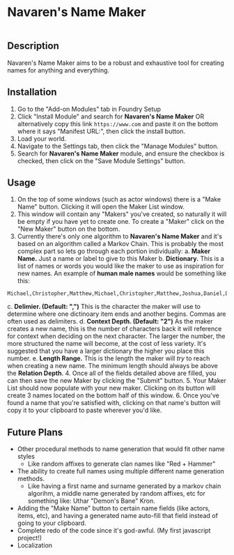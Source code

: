 # Navaren's Name Maker
<IMAGE>

## Description
Navaren's Name Maker aims to be a robust and exhaustive tool for creating names for anything and everything.

## Installation
1. Go to the "Add-on Modules" tab in Foundry Setup
2. Click "Install Module" and search for **Navaren's Name Maker** OR alternatively copy this link ```https://www.com``` and paste it on the bottom where it says "Manifest URL:", then click the install button.
3. Load your world.
4. Navigate to the Settings tab, then click the "Manage Modules" button.
5. Search for **Navaren's Name Maker** module, and ensure the checkbox is checked, then click on the "Save Module Settings" button.

## Usage
1. On the top of some windows (such as actor windows) there is a "Make Name" button.  Clicking it will open the Maker List window.
2. This window will contain any "Makers" you've created, so naturally it will be empty if you have yet to create one.  To create a "Maker" click on the "New Maker" button on the bottom.
3. Currently there's only one algorithm to **Navaren's Name Maker** and it's based on an algorithm called a Markov Chain.  This is probably the most complex part so lets go through each portion individually:
  a. **Maker Name.** Just a name or label to give to this Maker
  b. **Dictionary.** This is a list of names or words you would like the maker to use as inspiration for new names.  An example of **human male names** would be something like this: 
  ```
  Michael,Christopher,Matthew,Michael,Christopher,Matthew,Joshua,Daniel,David,James,Robert,John,Joseph,Andrew,Ryan,etc
  ```
  c. **Delimier. (Default: ",")** This is the character the maker will use to determine where one dictinoary item ends and another begins.  Commas are often used as delimiters.
  d. **Context Depth. (Default: "2")** As the maker creates a new name, this is the number of characters back it will reference for context when deciding on the next character.  The larger the number, the more structured the name will become, at the cost of less variety.  It's suggested that you have a larger dictionary the higher you place this number.
  e. **Length Range.** This is the length the maker will *try* to reach when creating a new name.  The minimum length should always be above the **Relation Depth**.
4. Once all of the fields detailed above are filled, you can then save the new Maker by clicking the "Submit" button.
5.  Your Maker List should now populate with your new maker.  Clicking on its button will create 3 names located on the bottom half of this window.
6.  Once you've found a name that you're satisfied with, clicking on that name's button will copy it to your clipboard to paste wherever you'd like.

## Future Plans
* Other procedural methods to name generation that would fit other name styles
  * Like random affixes to generate clan names like "Red + Hammer"
* The ability to create full names using multiple different name generation methods.
  * Like having a first name and surname generated by a markov chain algorihm, a middle name generated by random affixes, etc for something like: Uthar "Demon's Bane" Kron.
* Adding the "Make Name" button to certain name fields (like actors, items, etc), and having a generated name auto-fill that field instead of going to your clipboard.
* Complete redo of the code since it's god-awful. (My first javascript project!)
* Localization

